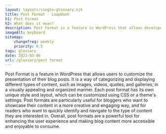 ```yaml
--- 
layout: layouts/single-glossary.njk
title: Post Format - Loopdash
h1: Post Format
h2: What does it mean?
description: Post Format is a feature in WordPress that allows developers to define different styles for different types of posts, such as video, audio, gallery, quote, and more.
imageAlt: keyboard
sitemap:
	changefreq: weekly
	priority: 0.5
tags: glossary
date: 2023-03-06
url: /glossary/post format
---
```


Post Format is a feature in WordPress that allows users to customize the presentation of their blog posts. It is a way of categorizing and displaying different types of content, such as images, videos, quotes, and galleries, in a visually appealing and organized manner. Each post format has its own unique style and layout, which can be customized using CSS or a theme's settings. Post formats are particularly useful for bloggers who want to showcase their content in a more creative and engaging way, and for readers who want to quickly identify and navigate to the type of content they are interested in. Overall, post formats are a powerful tool for enhancing the user experience and making blog content more accessible and enjoyable to consume.
